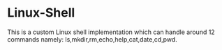 # Linux-Shell
This is a custom Linux shell implementation which can handle around 12 commands namely: ls,mkdir,rm,echo,help,cat,date,cd,pwd.
